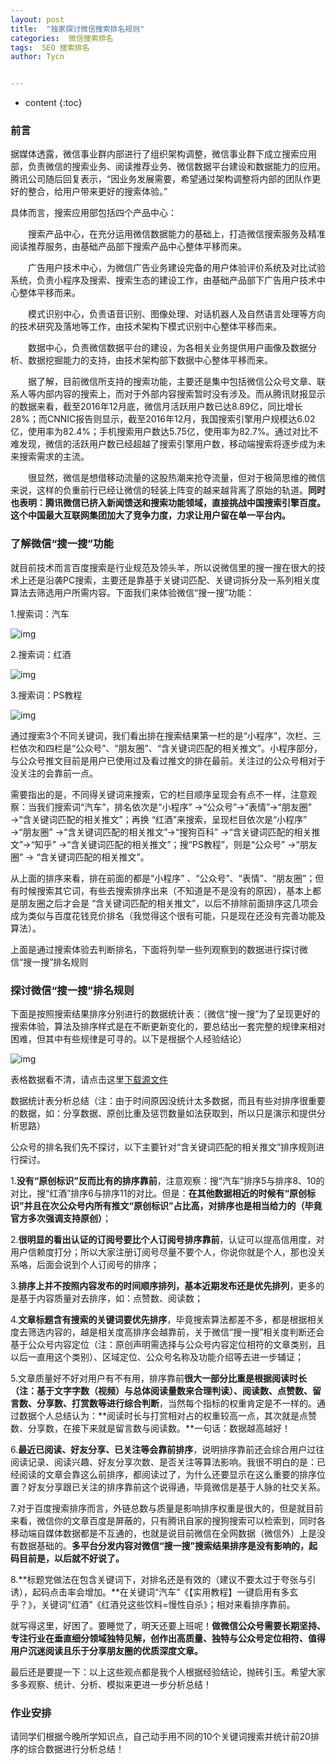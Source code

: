 ```yaml
---
layout: post
title:  "独家探讨微信搜索排名规则"
categories:  微信搜索排名
tags:  SEO 搜索排名
author: Tycn


---
```


* content
{:toc}
### 前言

据媒体透露，微信事业群内部进行了组织架构调整，微信事业群下成立搜索应用部，负责微信的搜索业务、阅读推荐业务、微信数据平台建设和数据能力的应用。腾讯公司随后回复表示，“因业务发展需要，希望通过架构调整将内部的团队作更好的整合，给用户带来更好的搜索体验。”

具体而言，搜索应用部包括四个产品中心：

　　搜索产品中心，在充分运用微信数据能力的基础上，打造微信搜索服务及精准阅读推荐服务，由基础产品部下搜索产品中心整体平移而来。

　　广告用户技术中心，为微信广告业务建设完备的用户体验评价系统及对比试验系统，负责小程序及搜索、搜索生态的建设工作，由基础产品部下广告用户技术中心整体平移而来。

　　模式识别中心，负责语音识别、图像处理、对话机器人及自然语言处理等方向的技术研究及落地等工作，由技术架构下模式识别中心整体平移而来。

　　数据中心，负责微信数据平台的建设，为各相关业务提供用户画像及数据分析、数据挖掘能力的支持，由技术架构部下数据中心整体平移而来。

　　据了解，目前微信所支持的搜索功能，主要还是集中包括微信公众号文章、联系人等内部内容的搜索上，而对于外部内容搜索暂时没有涉及。而从腾讯财报显示的数据来看，截至2016年12月底，微信月活跃用户数已达8.89亿，同比增长28%；而CNNIC报告则显示，截至2016年12月，我国搜索引擎用户规模达6.02亿，使用率为82.4%；手机搜索用户数达5.75亿，使用率为82.7%。通过对比不难发现，微信的活跃用户数已经超越了搜索引擎用户数，移动端搜索将逐步成为未来搜索需求的主流。

　　很显然，微信是想借移动流量的这股热潮来抢夺流量，但对于极简思维的微信来说，这样的负重前行已经让微信的轻装上阵变的越来越背离了原始的轨道。**同时也表明：腾讯微信已挤入新闻馈送和搜索功能领域，直接挑战中国搜索引擎百度。这个中国最大互联网集团加大了竞争力度，力求让用户留在单一平台内。**



### 了解微信“搜一搜”功能

就目前技术而言百度搜索是行业规范及领头羊，所以说微信里的搜一搜在很大的技术上还是沿袭PC搜索，主要还是靠基于关键词匹配、关键词拆分及一系列相关度算法去筛选用户所需内容。下面我们来体验微信“搜一搜”功能：

1.搜索词：汽车



![img](http://www.51rgb.com/imgs/qiche.png)



2.搜索词：红酒



![img](http://www.51rgb.com/imgs/hongjiu.png)



3.搜索词：PS教程



![img](http://www.51rgb.com/imgs/ps.png)



通过搜索3个不同关键词，我们看出排在搜索结果第一栏的是“小程序”，次栏、三栏依次和四栏是“公众号”、“朋友圈”、“含关键词匹配的相关推文”。小程序部分，与公众号推文目前是用户已使用过及看过推文的排在最前。关注过的公众号相对于没关注的会靠前一点。

需要指出的是，不同得关键词来搜索，它的栏目顺序呈现会有点不一样，注意观察：当我们搜索词“汽车”，排名依次是“小程序” →“公众号”→“表情”→“朋友圈”  →“含关键词匹配的相关推文”；再换 “红酒”来搜索，呈现栏目依次是“小程序” →“朋友圈”  →“含关键词匹配的相关推文”→“搜狗百科” →“含关键词匹配的相关推文”→“知乎” →“含关键词匹配的相关推文”；搜“PS教程”，则是“公众号” →“朋友圈” → “含关键词匹配的相关推文”。

从上面的排序来看，排在前面的都是“小程序” 、“公众号”、“表情”、“朋友圈”；但有时候搜索其它词，有些去搜索排序出来（不知道是不是没有的原因），基本上都是朋友圈之后才会是 “含关键词匹配的相关推文”，以后不排除前面排序这几项会成为类似与百度花钱竞价排名（我觉得这个很有可能，只是现在还没有完善功能及算法）。

上面是通过搜索体验去判断排名，下面将列举一些列观察到的数据进行探讨微信“搜一搜”排名规则

### 探讨微信“搜一搜”排名规则

 下面是按照搜索结果排序分别进行的数据统计表：（微信“搜一搜”为了呈现更好的搜索体验，算法及排序样式是在不断更新变化的，要总结出一套完整的规律来相对困难，但其中有些规律是可寻的。以下是根据个人经验结论）

![img](http://www.51rgb.com/imgs/b.png)

表格数据看不清，请点击这里[下载源文件](http://www.51rgb.com/imgs/tongjibiao.xlsx)

数据统计表分析总结（注：由于时间原因没统计太多数据，而且有些对排序很重要的数据，如：分享数据、原创比重及惩罚数量如法获取到，所以只是演示和提供分析思路）

公众号的排名我们先不探讨，以下主要针对“含关键词匹配的相关推文”排序规则进行探讨。

1.**没有“原创标识”反而比有的排序靠前**，注意观察：搜“汽车”排序5与排序8、10的对比，搜“红酒”排序6与排序11的对比。但是：**在其他数据相近的时候有“原创标识”并且在次公众号内所有推文“原创标识”占比高，对排序也是相当给力的（毕竟官方多次强调支持原创）**；

2.**很明显的看出认证的订阅号要比个人订阅号排序靠前**，认证可以提高信用度，对用户信赖度打分；所以大家注册订阅号尽量不要个人，你说你就是个人，那也没关系咯，后面会说到个人订阅号的排序；

3.**排序上并不按照内容发布的时间顺序排列，基本近期发布还是优先排列**，更多的是基于内容质量对去排序，如：点赞数、阅读数；

4.**文章标题含有搜索的关键词要优先排序**，毕竟搜索算法都差不多，都是根据相关度去筛选内容的，越是相关度高排序会越靠前，关于微信“搜一搜”相关度判断还会基于公众号内容定位（注：原创声明需选择与公众号内容定位相符的文章类别，且以后一直用这个类别）、区域定位、公众号名称及功能介绍等去进一步辅证；

5.文章质量好不好对用户有不有用，排序靠前**很大一部分比重是根据阅读时长（注：基于文字字数（视频）与总体阅读量数来合理判读）、阅读数、点赞数、留言数、分享数、打赏数等进行综合判断**，当然每个指标的权重肯定是不一样的。通过数据个人总结认为：**阅读时长与打赏相对占的权重较高一点，其次就是点赞数、分享数，在接下来就是留言数与阅读数。**一句话：数据越高越好！

6.**最近已阅读、好友分享、已关注等会靠前排序**，说明排序靠前还会综合用户过往阅读记录、阅读兴趣、好友分享次数、是否关注等算法影响。我很不明白的是：已经阅读的文章会靠这么前排序，都阅读过了，为什么还要显示在这么重要的排序位置？好友分享跟已关注的排序靠前这个说得通，毕竟微信是基于人脉的社交关系。

7.对于百度搜索排序而言，外链总数与质量是影响排序权重是很大的，但是就目前来看，微信你的文章百度是屏蔽的，只有腾讯自家的搜狗搜索可以检索到，同时各移动端自媒体数据都是不互通的，也就是说目前微信在全网数据（微信外）上是没有数据基础的。**多平台分发内容对微信“搜一搜”搜索结果排序是没有影响的，起码目前是，以后就不好说了。**

8.**标题党做法在包含关键词下，对排名还是有效的（建议不要太过于夸张与引诱），起码点击率会增加。**在关键词“汽车”《【实用教程】一键启用有多玄乎？》，关键词“红酒”《红酒兑这些饮料=慢性自杀》；相对来看排序靠前。

就写得这里，好困了。要睡觉了，明天还要上班呢！**做微信公众号需要长期坚持、专注行业在垂直细分领域独特见解，创作出高质量、独特与公众号定位相符、值得用户沉迷阅读且乐于分享朋友圈的优质深度文章。**

最后还是要提一下：以上这些观点都是我个人根据经验结论，抛砖引玉。希望大家多多观察、统计、分析、模拟来更进一步分析总结！



### 作业安排

请同学们根据今晚所学知识点，自己动手用不同的10个关键词搜索并统计前20排序的综合数据进行分析总结！



